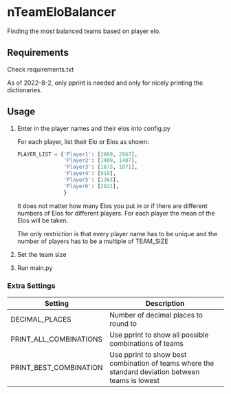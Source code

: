 # nTeamEloBalancer
Finding the most balanced teams based on player elo.

## Requirements
Check requirements.txt

As of 2022-8-2, only pprint is needed and only for nicely printing the dictionaries.

## Usage
1. Enter in the player names and their elos into config.py

      For each player, list their Elo or Elos as shown:
      ```python
      PLAYER_LIST = {'Player1': [2069, 2067],
                     'Player2': [1409, 1407],
                     'Player3': [1873, 1871],
                     'Player4': [918],
                     'Player5': [1363],
                     'Player6': [2021],
                     }
      ```
      It does not matter how many Elos you put in or if there are different numbers of Elos for different players. For each player the mean of the Elos will be taken.

      The only restriction is that every player name has to be unique and the number of players has to be a multiple of TEAM_SIZE

2. Set the team size
3. Run main.py

### Extra Settings
| Setting | Description |
| --- | --- |
| DECIMAL_PLACES | Number of decimal places to round to |
| PRINT_ALL_COMBINATIONS | Use pprint to show all possible combinations of teams |
| PRINT_BEST_COMBINATION | Use pprint to show best combination of teams where the standard deviation between teams is lowest |
